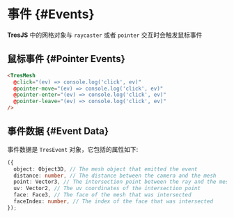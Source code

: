 # 事件 <Badge type="warning" text="^1.6.0" /> {#Events}

**TresJS** 中的网格对象与 `raycaster` 或者 `pointer` 交互时会触发鼠标事件

<StackBlitzEmbed project-id="tresjs-events" />

## 鼠标事件 {#Pointer Events}

```html
<TresMesh
  @click="(ev) => console.log('click', ev)"
  @pointer-move="(ev) => console.log('click', ev)"
  @pointer-enter="(ev) => console.log('click', ev)"
  @pointer-leave="(ev) => console.log('click', ev)"
/>
```

## 事件数据 {#Event Data}

事件数据是 `TresEvent` 对象，它包括的属性如下:

```ts
({
  object: Object3D, // The mesh object that emitted the event
  distance: number, // The distance between the camera and the mesh
  point: Vector3, // The intersection point between the ray and the mesh
  uv: Vector2, // The uv coordinates of the intersection point
  face: Face3, // The face of the mesh that was intersected
  faceIndex: number, // The index of the face that was intersected
});
```
